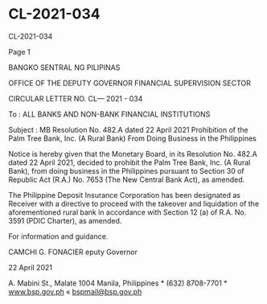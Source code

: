 # CL-2021-034

CL-2021-034

Page 1

BANGKO SENTRAL NG PILIPINAS

OFFICE OF THE DEPUTY GOVERNOR FINANCIAL SUPERVISION SECTOR

CIRCULAR LETTER NO. CL— 2021 - 034

To : ALL BANKS AND NON-BANK FINANCIAL INSTITUTIONS

Subject : MB Resolution No. 482.A dated 22 April 2021 Prohibition of the Palm Tree Bank, Inc. (A Rural Bank) From Doing Business in the Philippines

Notice is hereby given that the Monetary Board, in its Resolution No. 482.A dated 22 April 2021, decided to prohibit the Palm Tree Bank, Inc. (A Rural Bank), from doing business in the Philippines pursuant to Section 30 of Republic Act (R.A.) No. 7653 (The New Central Bank Act), as amended.

The Philippine Deposit Insurance Corporation has been designated as Receiver with a directive to proceed with the takeover and liquidation of the aforementioned rural bank in accordance with Section 12 (a) of R.A. No. 3591 (PDIC Charter), as amended.

For information and guidance.

CAMCHI G. FONACIER eputy Governor

22 April 2021

A. Mabini St., Malate 1004 Manila, Philippines * (632) 8708-7701 * www.bsp.gov.ph « bspmail@bsp.gov.ph